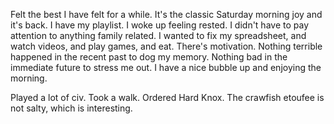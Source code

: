 Felt the best I have felt for a while. It's the classic Saturday morning joy and it's back. I have my playlist. I woke up feeling rested. I didn't have to pay attention to anything family related. I wanted to fix my spreadsheet, and watch videos, and play games, and eat. There's motivation. Nothing terrible happened in the recent past to dog my memory. Nothing bad in the immediate future to stress me out. I have a nice bubble up and enjoying the morning.

Played a lot of civ. Took a walk. Ordered Hard Knox. The crawfish etoufee is not salty, which is interesting.
